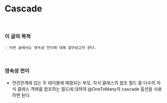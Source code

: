 # Cascade
<br/>

### 이 글의 목적
    - 이번 글에서는 영속성 전이에 대해 알아보고자 한다.
<br/>

### 영속성 전이
- 연관관계에 있는 두 테이블에 매핑되는 부모, 자식 클래스의 참조 필드 중 다수의 자식 클래스 객체를 참조하는 필드에 대하여 @OneToMany의 cascade 옵션을 사용하면 된다. 
